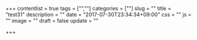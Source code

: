+++
contentlist = true
tags = ["",""]
categories = [""]
slug = ""
title = "test31"
description = ""
date = "2017-07-30T23:34:34+09:00"
css = ""
js = ""
image = ""
draft = false
update = ""

+++

